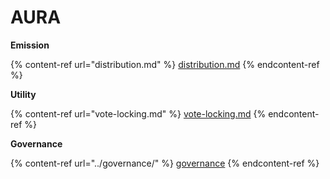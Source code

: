 # AURA

**Emission**

{% content-ref url="distribution.md" %}
[distribution.md](distribution.md)
{% endcontent-ref %}



**Utility**

{% content-ref url="vote-locking.md" %}
[vote-locking.md](vote-locking.md)
{% endcontent-ref %}



**Governance**

{% content-ref url="../governance/" %}
[governance](../governance/)
{% endcontent-ref %}

